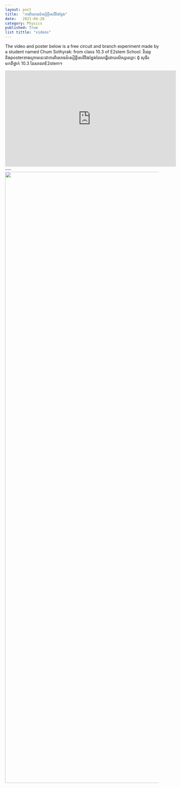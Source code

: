 ```yaml
---
layout: post
title:  "ការពិសោធន៍សៀគ្វីសេរីនិងខ្នែង"
date:   2021-04-28
category: Physics
published: True
list tittle: "videos"
---
```

The video and poster below is a free circuit and branch experiment made by a student named Chum Sothyrak: from class 10.3 of E2stem School.
វីដេអូនិងposterខាងក្រោមនេះជាការពិសោធន៍សៀគ្វីសេរីនិងខ្នែងដែលធ្វើដោយសិស្សឈ្មោះ ជុំ សុធីរៈ មកពីថ្នាក់ ​10.3 នៃសាលាE2stem។
<iframe width="560" height="315" src="https://www.youtube.com/embed/b6DamuQM9Nk" title="YouTube video player" frameborder="0" allow="accelerometer; autoplay; clipboard-write; encrypted-media; gyroscope; picture-in-picture" allowfullscreen></iframe>
---
<img width="560" height="800" src="https://i.ibb.co/pPWpd5s/photo-2021-07-31-15-56-58.jpg" style="width: 2000px; height: 2000px;">
